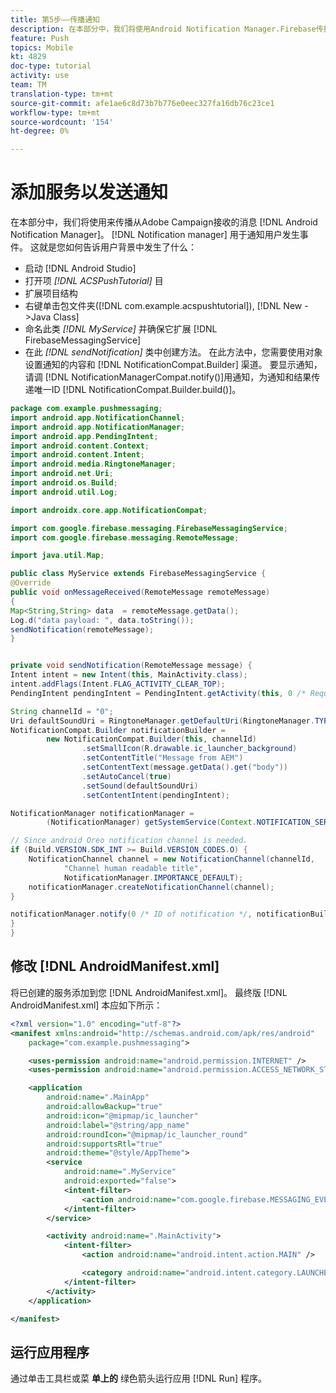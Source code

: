 ```yaml
---
title: 第5步——传播通知
description: 在本部分中，我们将使用Android Notification Manager.Firebase传播从Adobe Campaign接收的消息
feature: Push
topics: Mobile
kt: 4829
doc-type: tutorial
activity: use
team: TM
translation-type: tm+mt
source-git-commit: afe1ae6c8d73b7b776e0eec327fa16db76c23ce1
workflow-type: tm+mt
source-wordcount: '154'
ht-degree: 0%

---
```


# 添加服务以发送通知

在本部分中，我们将使用来传播从Adobe Campaign接收的消息 [!DNL Android Notification Manager]。 [!DNL Notification manager] 用于通知用户发生事件。
这就是您如何告诉用户背景中发生了什么：

* 启动 [!DNL Android Studio]
* 打开项 *[!DNL ACSPushTutorial]* 目
* 扩展项目结构
* 右键单击包文件夹([!DNL com.example.acspushtutorial]), [!DNL New ->Java Class]
* 命名此类 *[!DNL MyService]* 并确保它扩展 [!DNL FirebaseMessagingService]
* 在此 *[!DNL sendNotification]* 类中创建方法。 在此方法中，您需要使用对象设置通知的内容和 [!DNL NotificationCompat.Builder] 渠道。 要显示通知，请调 [!DNL NotificationManagerCompat.notify()]用通知，为通知和结果传递唯一ID [!DNL NotificationCompat.Builder.build()]。

```java {.line-numbers}
package com.example.pushmessaging;
import android.app.NotificationChannel;
import android.app.NotificationManager;
import android.app.PendingIntent;
import android.content.Context;
import android.content.Intent;
import android.media.RingtoneManager;
import android.net.Uri;
import android.os.Build;
import android.util.Log;

import androidx.core.app.NotificationCompat;

import com.google.firebase.messaging.FirebaseMessagingService;
import com.google.firebase.messaging.RemoteMessage;

import java.util.Map;

public class MyService extends FirebaseMessagingService {
@Override
public void onMessageReceived(RemoteMessage remoteMessage)
{
Map<String,String> data  = remoteMessage.getData();
Log.d("data payload: ", data.toString());
sendNotification(remoteMessage);
}


private void sendNotification(RemoteMessage message) {
Intent intent = new Intent(this, MainActivity.class);
intent.addFlags(Intent.FLAG_ACTIVITY_CLEAR_TOP);
PendingIntent pendingIntent = PendingIntent.getActivity(this, 0 /* Request code */, intent, PendingIntent.FLAG_ONE_SHOT);

String channelId = "0";
Uri defaultSoundUri = RingtoneManager.getDefaultUri(RingtoneManager.TYPE_NOTIFICATION);
NotificationCompat.Builder notificationBuilder =
        new NotificationCompat.Builder(this, channelId)
                .setSmallIcon(R.drawable.ic_launcher_background)
                .setContentTitle("Message from AEM")
                .setContentText(message.getData().get("body"))
                .setAutoCancel(true)
                .setSound(defaultSoundUri)
                .setContentIntent(pendingIntent);

NotificationManager notificationManager =
        (NotificationManager) getSystemService(Context.NOTIFICATION_SERVICE);

// Since android Oreo notification channel is needed.
if (Build.VERSION.SDK_INT >= Build.VERSION_CODES.O) {
    NotificationChannel channel = new NotificationChannel(channelId,
            "Channel human readable title",
            NotificationManager.IMPORTANCE_DEFAULT);
    notificationManager.createNotificationChannel(channel);
}

notificationManager.notify(0 /* ID of notification */, notificationBuilder.build());
}
}
```

## 修改 [!DNL AndroidManifest.xml]

将已创建的服务添加到您 [!DNL AndroidManifest.xml]。 最终版 [!DNL AndroidManifest.xml] 本应如下所示：

```xml {.line-numbers}
<?xml version="1.0" encoding="utf-8"?>
<manifest xmlns:android="http://schemas.android.com/apk/res/android"
    package="com.example.pushmessaging">

    <uses-permission android:name="android.permission.INTERNET" />
    <uses-permission android:name="android.permission.ACCESS_NETWORK_STATE" />

    <application
        android:name=".MainApp"
        android:allowBackup="true"
        android:icon="@mipmap/ic_launcher"
        android:label="@string/app_name"
        android:roundIcon="@mipmap/ic_launcher_round"
        android:supportsRtl="true"
        android:theme="@style/AppTheme">
        <service
            android:name=".MyService"
            android:exported="false">
            <intent-filter>
                <action android:name="com.google.firebase.MESSAGING_EVENT" />
            </intent-filter>
        </service>

        <activity android:name=".MainActivity">
            <intent-filter>
                <action android:name="android.intent.action.MAIN" />

                <category android:name="android.intent.category.LAUNCHER" />
            </intent-filter>
        </activity>
    </application>

</manifest>
```

## 运行应用程序

通过单击工具栏或菜 **单上的** 绿色箭头运行应用 [!DNL Run] 程序。
